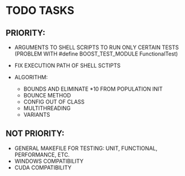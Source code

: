 # TODO TASKS

## PRIORITY:
- ARGUMENTS TO SHELL SCRIPTS TO RUN ONLY CERTAIN TESTS (PROBLEM WITH #define BOOST_TEST_MODULE FunctionalTest)
- FIX EXECUTION PATH OF SHELL SCTIPTS

- ALGORITHM:
    - BOUNDS AND ELIMINATE *10 FROM POPULATION INIT
    - BOUNCE METHOD
    - CONFIG OUT OF CLASS
    - MULTITHREADING
    - VARIANTS

## NOT PRIORITY:
- GENERAL MAKEFILE FOR TESTING: UNIT, FUNCTIONAL, PERFORMANCE, ETC.
- WINDOWS COMPATIBILITY
- CUDA COMPATIBILITY